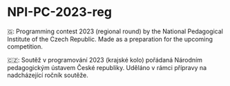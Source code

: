 # NPI-PC-2023-reg

🇬: Programming contest 2023 (regional round) by the National Pedagogical Institute of the Czech Republic.
Made as a preparation for the upcoming competition.

🇨🇿: Soutěž v programování 2023 (krajské kolo) pořádaná Národním pedagogickým ústavem České republiky.
Uděláno v rámci přípravy na nadcházející ročník soutěže.
